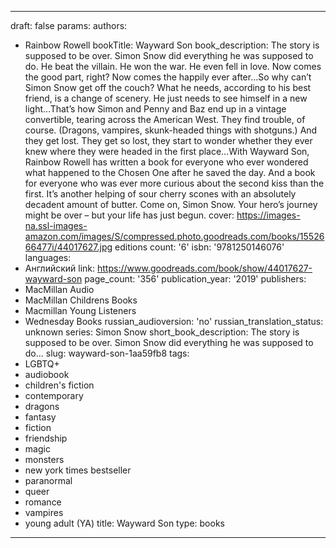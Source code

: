 ---
draft: false
params:
  authors:
  - Rainbow Rowell
  bookTitle: Wayward Son
  book_description: The story is supposed to be over. Simon Snow did everything he
    was supposed to do. He beat the villain. He won the war. He even fell in love.
    Now comes the good part, right? Now comes the happily ever after…So why can’t
    Simon Snow get off the couch? What he needs, according to his best friend, is
    a change of scenery. He just needs to see himself in a new light…That’s how Simon
    and Penny and Baz end up in a vintage convertible, tearing across the American
    West. They find trouble, of course. (Dragons, vampires, skunk-headed things with
    shotguns.) And they get lost. They get so lost, they start to wonder whether they
    ever knew where they were headed in the first place…With Wayward Son, Rainbow
    Rowell has written a book for everyone who ever wondered what happened to the
    Chosen One after he saved the day. And a book for everyone who was ever more curious
    about the second kiss than the first. It’s another helping of sour cherry scones
    with an absolutely decadent amount of butter. Come on, Simon Snow. Your hero’s
    journey might be over – but your life has just begun.
  cover: https://images-na.ssl-images-amazon.com/images/S/compressed.photo.goodreads.com/books/1552666477i/44017627.jpg
  editions count: '6'
  isbn: '9781250146076'
  languages:
  - Английский
  link: https://www.goodreads.com/book/show/44017627-wayward-son
  page_count: '356'
  publication_year: '2019'
  publishers:
  - MacMillan Audio
  - MacMillan Childrens Books
  - Macmillan Young Listeners
  - Wednesday Books
  russian_audioversion: 'no'
  russian_translation_status: unknown
  series: Simon Snow
  short_book_description: The story is supposed to be over. Simon Snow did everything
    he was supposed to do...
  slug: wayward-son-1aa59fb8
  tags:
  - LGBTQ+
  - audiobook
  - children's fiction
  - contemporary
  - dragons
  - fantasy
  - fiction
  - friendship
  - magic
  - monsters
  - new york times bestseller
  - paranormal
  - queer
  - romance
  - vampires
  - young adult (YA)
title: Wayward Son
type: books
------

